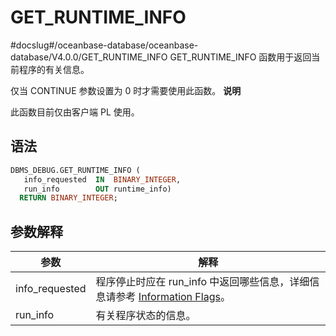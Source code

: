 GET_RUNTIME_INFO 
=====================================
#docslug#/oceanbase-database/oceanbase-database/V4.0.0/GET_RUNTIME_INFO
GET_RUNTIME_INFO 函数用于返回当前程序的有关信息。

仅当 CONTINUE 参数设置为 0 时才需要使用此函数。
**说明**



此函数目前仅由客户端 PL 使用。

语法 
-----------

```sql
DBMS_DEBUG.GET_RUNTIME_INFO (
   info_requested  IN  BINARY_INTEGER,
   run_info        OUT runtime_info)
  RETURN BINARY_INTEGER; 
```



参数解释 
-------------



|     **参数**     |                                                 **解释**                                                 |
|----------------|--------------------------------------------------------------------------------------------------------|
| info_requested | 程序停止时应在 run_info 中返回哪些信息，详细信息请参考 [Information Flags](../5.DBMS_DEBUG/1.dbms_debug-overview.md)。 |
| run_info       | 有关程序状态的信息。                                                                                             |



